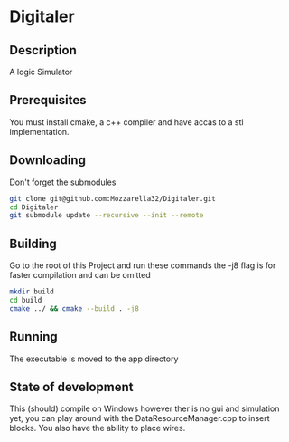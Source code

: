 # Digitaler
## Description
A logic Simulator

## Prerequisites
You must install cmake, a c++ compiler and have accas to a stl implementation.

## Downloading 
Don't forget the submodules
```bash
git clone git@github.com:Mozzarella32/Digitaler.git
cd Digitaler
git submodule update --recursive --init --remote
```

## Building
Go to the root of this Project and run these commands the -j8 flag is for faster compilation and can be omitted
```bash
mkdir build
cd build
cmake ../ && cmake --build . -j8
```

## Running
The executable is moved to the app directory

## State of development
This (should) compile on Windows however ther is no gui and simulation yet, you can play around with the DataResourceManager.cpp to insert blocks. You also have the ability to place wires.
